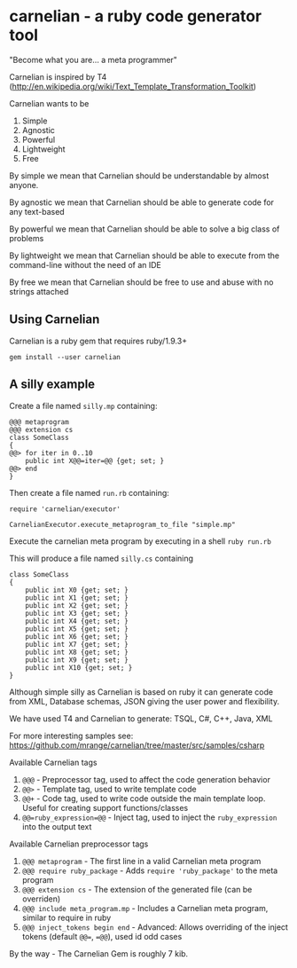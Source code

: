 carnelian - a ruby code generator tool
======================================

"Become what you are... a meta programmer"

Carnelian is inspired by T4 (http://en.wikipedia.org/wiki/Text_Template_Transformation_Toolkit)

Carnelian wants to be
  1. Simple
  2. Agnostic
  3. Powerful
  4. Lightweight
  5. Free

By simple we mean that Carnelian should be understandable by almost anyone.

By agnostic we mean that Carnelian should be able to generate code for any text-based

By powerful we mean that Carnelian should be able to solve a big class of problems

By lightweight we mean that Carnelian should be able to execute from the command-line without the need of an IDE

By free we mean that Carnelian should be free to use and abuse with no strings attached

Using Carnelian
---------------

Carnelian is a ruby gem that requires ruby/1.9.3+
```
gem install --user carnelian
```

A silly example
----------------

Create a file named `silly.mp` containing:
```
@@@ metaprogram
@@@ extension cs
class SomeClass
{
@@> for iter in 0..10
    public int X@@=iter=@@ {get; set; }
@@> end
}
```
Then create a file named `run.rb` containing:
```
require 'carnelian/executor'

CarnelianExecutor.execute_metaprogram_to_file "simple.mp"
```

Execute the carnelian meta program by executing in a shell `ruby run.rb`

This will produce a file named `silly.cs` containing
```
class SomeClass
{
    public int X0 {get; set; }
    public int X1 {get; set; }
    public int X2 {get; set; }
    public int X3 {get; set; }
    public int X4 {get; set; }
    public int X5 {get; set; }
    public int X6 {get; set; }
    public int X7 {get; set; }
    public int X8 {get; set; }
    public int X9 {get; set; }
    public int X10 {get; set; }
}
```

Although simple silly as Carnelian is based on ruby it can generate code from XML, Database schemas, JSON giving the user power and flexibility.

We have used T4 and Carnelian to generate: TSQL, C#, C++, Java, XML

For more interesting samples see: https://github.com/mrange/carnelian/tree/master/src/samples/csharp

Available Carnelian tags

  1. `@@@` - Preprocessor tag, used to affect the code generation behavior
  2. `@@>` - Template tag, used to write template code
  3. `@@+` - Code tag, used to write code outside the main template loop. Useful for creating support functions/classes
  4. `@@=ruby_expression=@@` - Inject tag, used to inject the `ruby_expression` into the output text

Available Carnelian preprocessor tags

  1. `@@@ metaprogram` - The first line in a valid Carnelian meta program 
  2. `@@@ require ruby_package` - Adds `require 'ruby_package'` to the meta program
  3. `@@@ extension cs` - The extension of the generated file (can be overriden)
  4. `@@@ include meta_program.mp` - Includes a Carnelian meta program, similar to require in ruby
  5. `@@@ inject_tokens begin end` - Advanced: Allows overriding of the inject tokens (default `@@=`, `=@@`), used id odd cases

By the way - The Carnelian Gem is roughly 7 kib.
